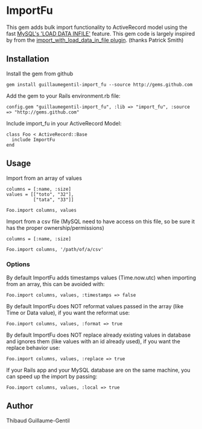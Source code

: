 # ImportFu

This gem adds bulk import functionality to ActiveRecord model using the fast [MySQL's 'LOAD DATA INFILE'](http://dev.mysql.com/doc/refman/5.0/en/load-data.html) feature.
This gem code is largely inspired by from the [import\_with\_load\_data\_in\_file plugin](http://github.com/paolodona/import\_with\_load\_data\_in\_file/tree). (thanks Patrick Smith) 

## Installation

Install the gem from github

    gem install guillaumegentil-import_fu --source http://gems.github.com
    
Add the gem to your Rails environment.rb file:

    config.gem "guillaumegentil-import_fu", :lib => "import_fu", :source => "http://gems.github.com"
    
Include import_fu in your ActiveRecord Model:

    class Foo < ActiveRecord::Base
      include ImportFu
    end
    
## Usage

Import from an array of values

    columns = [:name, :size]
    values = [["toto", "32"],
              ["tata", "33"]]
    
    Foo.import columns, values

Import from a csv file (MySQL need to have access on this file, so be sure it has the proper ownership/permissions)

    columns = [:name, :size]
    
    Foo.import columns, '/path/of/a/csv'
    
### Options

By default ImportFu adds timestamps values (Time.now.utc) when importing from an array, this can be avoided with:

    Foo.import columns, values, :timestamps => false
    
By default ImportFu does NOT reformat values passed in the array (like Time or Data value), if you want the reformat use:

    Foo.import columns, values, :format => true
    
By default ImportFu does NOT replace already existing values in database and ignores them (like values with an id already used), if you want the replace behavior use:

    Foo.import columns, values, :replace => true
    
If your Rails app and your MySQL database are on the same machine, you can speed up the import by passing:

    Foo.import columns, values, :local => true

## Author

Thibaud Guillaume-Gentil